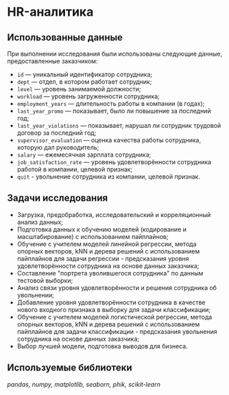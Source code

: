 # HR-аналитика


## Использованные данные

При выполнении исследования были использованы следующие данные, предоставленные заказчиком:

- `id` — уникальный идентификатор сотрудника;
- `dept` — отдел, в котором работает сотрудник;
- `level` — уровень занимаемой должности;
- `workload` — уровень загруженности сотрудника;
- `employment_years` — длительность работы в компании (в годах);
- `last_year_promo` — показывает, было ли повышение за последний год;
- `last_year_violations` — показывает, нарушал ли сотрудник трудовой договор за последний год;
- `supervisor_evaluation` — оценка качества работы сотрудника, которую дал руководитель;
- `salary` — ежемесячная зарплата сотрудника;
- `job_satisfaction_rate` — уровень удовлетворённости сотрудника работой в компании, целевой признак;
- `quit` - увольнение сотрудника из компании, целевой признак.

## Задачи исследования

- Загрузка, предобработка, исследовательский и корреляционный анализ данных;
- Подготовка данных к обучению моделей (кодирование и масштабирование) с использованием пайплайнов;
- Обучение с учителем моделей линейной регрессии, метода опорных векторов, kNN и дерева решений с использованием пайплайнов для задачи регрессии - предсказания уровня удовлетворённости сотрудника на основе данных заказчика;
- Составление "портрета уволившегося сотрудника" по данным тестовой выборки;
- Анализ связи уровня удовлетворённости и решения сотрудника об увольнении;
- Добавление уровня удовлетворённости сотрудника в качестве нового входного признака в выборку для задачи классификации;
- Обучение с учителем моделей логистической регрессии, метода опорных векторов, kNN и дерева решений с использованием пайплайнов для задачи классификации - предсказания увольнения сотрудника на основе данных заказчика;
- Выбор лучшей модели, подготовка выводов для бизнеса.

## Используемые библиотеки
*pandas, numpy, matplotlib, seaborn, phik, scikit-learn*
